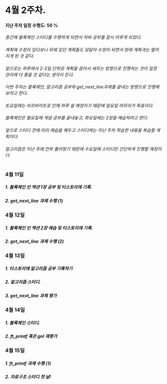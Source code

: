 # 4월 2주차.

#### 지난 주차 일정 수행도: 50 %
*중간에 블록체인 스터디를 수행하게 되면서 자바 공부를 잠시 미루게 되었다.*
####
*계획에 수정이 있다보니 뒤에 있던 계획들도 덩달아 수정이 되면서 원래 계획과는 멀어지게 된 것 같다.*
####
*앞으로는 하루에서 2-3일 단위로 계획을 끊어서 세우는 방향으로 진행하는 것이 일정 관리에 더 좋을 것 같다는 생각이 든다.*
####
*이번 주차는 블록체인, 알고리즘 공부와 get_next_line과제를 끝내는 방향으로 진행해보려고 한다.*
####
*토요일에는 아르바이트로 인해 하루 쉴 예정이기 때문에 일요일 마무리가 목표이다.*
####
*블록체인은 월요일에 개념 공부를 끝내놓고, 화요일에는 2장을 예습하려고 한다.*
####
*앞으로 스터디 전에 미리 예습을 해두고 스터디에는 지난 주차 학습한 내용을 복습할 계획이다.*
####
*알고리즘은 지난 주에 전부 풀어뒀기 때문에 수요일에 스터디만 간단하게 진행할 예정이다.*
#
### 4월 11일
##### 1. 블록체인 인 액션 1장 공부 및 티스토리에 기록.
##### 2. get_next_line 과제 수행 (1)

### 4월 12일
##### 1. 블록체인 인 액션 2장 예습 및 티스토리에 기록.
##### 2. get_next_line 과제 수행 (2)

### 4월 13일
##### 1. 티스토리에 알고리즘 공부 기록하기
##### 2. 알고리즘 스터디.
##### 3. get_next_line 과제 평가

### 4월 14일
##### 1. 블록체인 스터디.
##### 2. ft_printf 혹은 gnl 재평가

### 4월 15일
##### 1. ft_printf 과제 수행 (1)
##### 2. 자료구조 스터디 첫 날!
